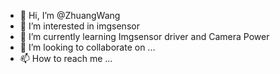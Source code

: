 - 👋 Hi, I’m @ZhuangWang
- 👀 I’m interested in imgsensor
- 🌱 I’m currently learning Imgsensor driver and Camera Power
- 💞️ I’m looking to collaborate on ...
- 📫 How to reach me ...

<!---
ZhuangWang/ZhuangWang is a ✨ special ✨ repository because its `README.md` (this file) appears on your GitHub profile.
You can click the Preview link to take a look at your changes.
--->
